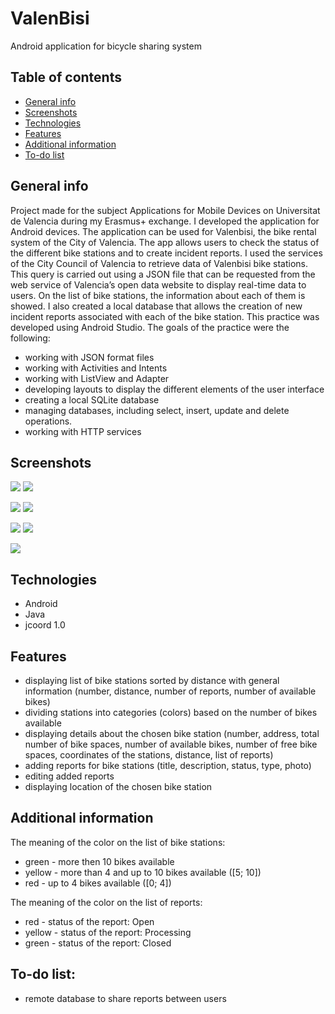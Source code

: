 # ValenBisi
Android application for bicycle sharing system

## Table of contents
* [General info](#general-info)
* [Screenshots](#screenshots)
* [Technologies](#technologies)
* [Features](#features)
* [Additional information](#additional-information)
* [To-do list](#to-do-list)

## General info
Project made for the subject Applications for Mobile Devices on Universitat de Valencia during my Erasmus+ exchange. I developed the application for Android devices. The application can be used for Valenbisi, the bike rental system of the City of Valencia. The app allows users to check the status of the different bike stations and to create incident reports. I used the services of the City Council of Valencia to retrieve data of Valenbisi bike stations. This query is carried out using a JSON file that can be requested from the web service of Valencia’s open data website to display real-time data to users. On the list of bike stations, the information about each of them is showed. I also created a local database that allows the creation of new incident reports associated with each of the bike station. This practice was developed using Android Studio.
The goals of the practice were the following:
* working with JSON format files
* working with Activities and Intents
* working with ListView and Adapter
* developing layouts to display the different elements of the user interface
* creating a local SQLite database
* managing databases, including select, insert, update and delete operations.
* working with HTTP services

## Screenshots
<p float="left">
  <img src="./img/screenshot1.png" />
  <img src="./img/screenshot2.png" />
</p>
<p float="left">
  <img src="./img/screenshot3.png" />
  <img src="./img/screenshot4.png" />
</p>
<p float="left">
  <img src="./img/screenshot5.png" />
  <img src="./img/screenshot6.png" />
</p>
<p float="left">
  <img src="./img/screenshot7.png" />
</p>

## Technologies
* Android 
* Java
* jcoord 1.0

## Features
* displaying list of bike stations sorted by distance with general information (number, distance, number of reports, number of available bikes)
* dividing stations into categories (colors) based on the number of bikes available
* displaying details about the chosen bike station (number, address, total number of bike spaces, number of available bikes, number of free bike spaces, coordinates of the stations, distance, list of reports)
* adding reports for bike stations (title, description, status, type, photo)
* editing added reports
* displaying location of the chosen bike station

## Additional information
The meaning of the color on the list of bike stations:
* green - more then 10 bikes available
* yellow - more than 4 and up to 10 bikes available ([5; 10])
* red - up to 4 bikes available ([0; 4])

The meaning of the color on the list of reports:
* red - status of the report: Open
* yellow - status of the report: Processing
* green - status of the report: Closed

## To-do list:
* remote database to share reports between users
